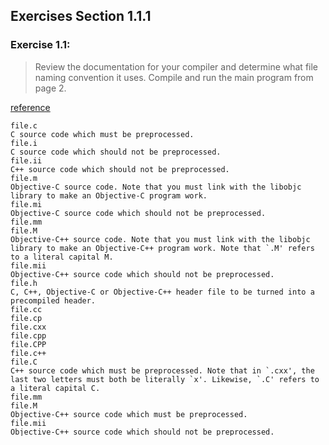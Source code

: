 ## Exercises Section 1.1.1
### Exercise 1.1: 

> Review the documentation for your compiler and determine what file naming convention it uses. Compile and run the main program from page 2.

[reference](https://gcc.gnu.org/onlinedocs/gcc-4.4.1/gcc/Overall-Options.html#index-file-name-suffix-71)

```
file.c
C source code which must be preprocessed. 
file.i
C source code which should not be preprocessed. 
file.ii
C++ source code which should not be preprocessed. 
file.m
Objective-C source code. Note that you must link with the libobjc library to make an Objective-C program work. 
file.mi
Objective-C source code which should not be preprocessed. 
file.mm
file.M
Objective-C++ source code. Note that you must link with the libobjc library to make an Objective-C++ program work. Note that `.M' refers to a literal capital M. 
file.mii
Objective-C++ source code which should not be preprocessed. 
file.h
C, C++, Objective-C or Objective-C++ header file to be turned into a precompiled header. 
file.cc
file.cp
file.cxx
file.cpp
file.CPP
file.c++
file.C
C++ source code which must be preprocessed. Note that in `.cxx', the last two letters must both be literally `x'. Likewise, `.C' refers to a literal capital C. 
file.mm
file.M
Objective-C++ source code which must be preprocessed. 
file.mii
Objective-C++ source code which should not be preprocessed. 
file.hh
file.H
file.hp
file.hxx
file.hpp
file.HPP
file.h++
file.tcc
C++ header file to be turned into a precompiled header. 
file.f
file.for
file.ftn
Fixed form Fortran source code which should not be preprocessed. 
file.F
file.FOR
file.fpp
file.FPP
file.FTN
Fixed form Fortran source code which must be preprocessed (with the traditional preprocessor). 
file.f90
file.f95
file.f03
file.f08
Free form Fortran source code which should not be preprocessed. 
file.F90
file.F95
file.F03
file.F08
Free form Fortran source code which must be preprocessed (with the traditional preprocessor). 
file.ads
Ada source code file which contains a library unit declaration (a declaration of a package, subprogram, or generic, or a generic instantiation), or a library unit renaming declaration (a package, generic, or subprogram renaming declaration). Such files are also called specs. 
file.adb
Ada source code file containing a library unit body (a subprogram or package body). Such files are also called bodies. 
file.s
Assembler code. 
file.S
file.sx
Assembler code which must be preprocessed. 
other
An object file to be fed straight into linking. Any file name with no recognized suffix is treated this way.
```
### Exercise 1.2: 

> Change the program to return -1. A return value of -1 is often treated as an indicator that the program failed. Recompile and rerun your program to see how your system treats a failure indicator from main.

```cpp
int main() {
    return -1;
}
```

```
$ g++ -Wall ex1_2.cc
$ ./a.out
$ echo $?
255
```

## Exercises Section 1.2
### Exercise 1.3: 

> Write a program to print Hello, World on the standard output.

see [ex1_3.cc](./ex1_3.cc)
### Exercise 1.4: 

Our program used the addition operator, +, to add two numbers. Write a program that uses the multiplication operator, *, to print the product instead.

see [ex1_4.cc](./ex1_4.cc)
### Exercise 1.5: 

We wrote the output in one large statement. Rewrite the program to use a separate statement to print each operand.

see [ex1_5.cc](./ex1_5.cc)
### Exercise 1.6: 

> Explain whether the following program fragment is legal. Click here to view code image

> ```cpp
std::cout << "The sum of " << v1;
			<< " and " << v2;			<< " is " << v1 + v2 << std::endl;
```> If the program is legal, what does it do? If the program is not legal, why not? How would you fix it?

illegal. 多了两个分号。

```cpp
std::cout << "The sum of " << v1
			<< " and " << v2			<< " is " << v1 + v2 << std::endl;
```

---
## Exercises Section 1.3
### Exercise 1.7: 

> Compile a program that has incorrectly nested comments.
## Exercise 1.8: 
> Indicate which, if any, of the following output statements are legal:
> ```cpp
std::cout << "/*";std::cout << "*/";std::cout << /* "*/" */;std::cout << /* "*/" /* "/*" */;
```> After you’ve predicted what will happen, test your answers by compiling a program with each of these statements. Correct any errors you encounter.

```cpp
std::cout << "/*";std::cout << "*/";std::cout << /* "*/" */;	// illegalstd::cout << /* "*/" /* "/*" */;
```

---

## Exercises Section 1.4.1
### Exercise 1.9: 

> Write a program that uses a while to sum the numbers from 50 to 100.

[ex1_9.cc](./ex1_9.cc)
### Exercise 1.10: 

> In addition to the ++ operator that adds 1 to its operand, there is a decrement operator (--) that subtracts 1. Use the decrement operator to write a while that prints the numbers from ten down to zero.

[ex1_10.cc](./ex1_10.cc)
### Exercise 1.11: 

> Write a program that prompts the user for two integers. Print each number in the range specified by those two integers.

[ex1_11.cc](./ex1_11.cc)

